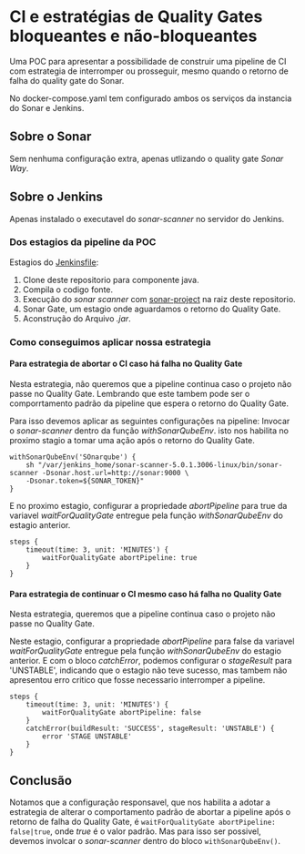 # CI e estratégias de Quality Gates bloqueantes e não-bloqueantes 


Uma POC para apresentar a possibilidade de construir uma pipeline de CI com estrategia de interromper
ou prosseguir, mesmo quando o retorno de falha do quality gate do Sonar.  

No docker-compose.yaml tem configurado ambos os serviços da instancia do Sonar e Jenkins.


## Sobre o Sonar

Sem nenhuma configuração extra, apenas utlizando o quality gate _Sonar Way_.


## Sobre o Jenkins

Apenas instalado o executavel do _sonar-scanner_ no servidor do Jenkins.  

### Dos estagios da pipeline da POC

Estagios do [Jenkinsfile](./Jenkinsfile):

1. Clone deste repositorio para componente java. 
2. Compila o codigo fonte.
3. Execução do _sonar scanner_ com [sonar-project](./sonar-project.properties) na raiz deste repositorio.
4. Sonar Gate, um estagio onde aguardamos o retorno do Quality Gate.
5. Aconstrução do Arquivo _.jar_.

### Como conseguimos aplicar nossa estrategia

#### Para estrategia de abortar o CI caso há falha no Quality Gate
Nesta estrategia, não queremos que a pipeline continua caso o projeto não passe no Quality Gate.
Lembrando que este tambem pode ser o comporrtamento padrão da pipeline que espera o retorno do Quality Gate.

Para isso devemos aplicar as seguintes configurações na pipeline:
Invocar o _sonar-scanner_ dentro da função _withSonarQubeEnv_. isto nos habilita no proximo stagio a tomar uma
ação após o retorno do Quality Gate.

```
withSonarQubeEnv('SOnarqube') {
    sh "/var/jenkins_home/sonar-scanner-5.0.1.3006-linux/bin/sonar-scanner -Dsonar.host.url=http://sonar:9000 \ 
    -Dsonar.token=${SONAR_TOKEN}"
}
```

E no proximo estagio, configurar a propriedade _abortPipeline_ para true da variavel _waitForQualityGate_
entregue pela função _withSonarQubeEnv_ do estagio anterior.

```
steps {
    timeout(time: 3, unit: 'MINUTES') {
        waitForQualityGate abortPipeline: true
    }
}
```


#### Para estrategia de continuar o CI mesmo caso há falha no Quality Gate
Nesta estrategia, queremos que a pipeline continua caso o projeto não passe no Quality Gate.

Neste estagio, configurar a propriedade _abortPipeline_ para false da variavel _waitForQualityGate_
entregue pela função _withSonarQubeEnv_ do estagio anterior. E com o bloco _catchError_,
podemos configurar o _stageResult_ para 'UNSTABLE', indicando que o estagio não teve sucesso,
mas tambem não apresentou erro critico que fosse necessario interromper a pipeline. 

```
steps {
    timeout(time: 3, unit: 'MINUTES') {
        waitForQualityGate abortPipeline: false
    }
    catchError(buildResult: 'SUCCESS', stageResult: 'UNSTABLE') {
        error 'STAGE UNSTABLE'
    }
}
```


## Conclusão

Notamos que a configuração responsavel, que nos habilita a adotar a estrategia de alterar o comportamento
padrão de abortar a pipeline após o retorno de falha do Quality Gate, é 
``` waitForQualityGate abortPipeline: false|true ```, onde _true_ é o valor padrão. Mas para isso 
ser possivel, devemos involcar o _sonar-scanner_ dentro do bloco ``` withSonarQubeEnv() ```.